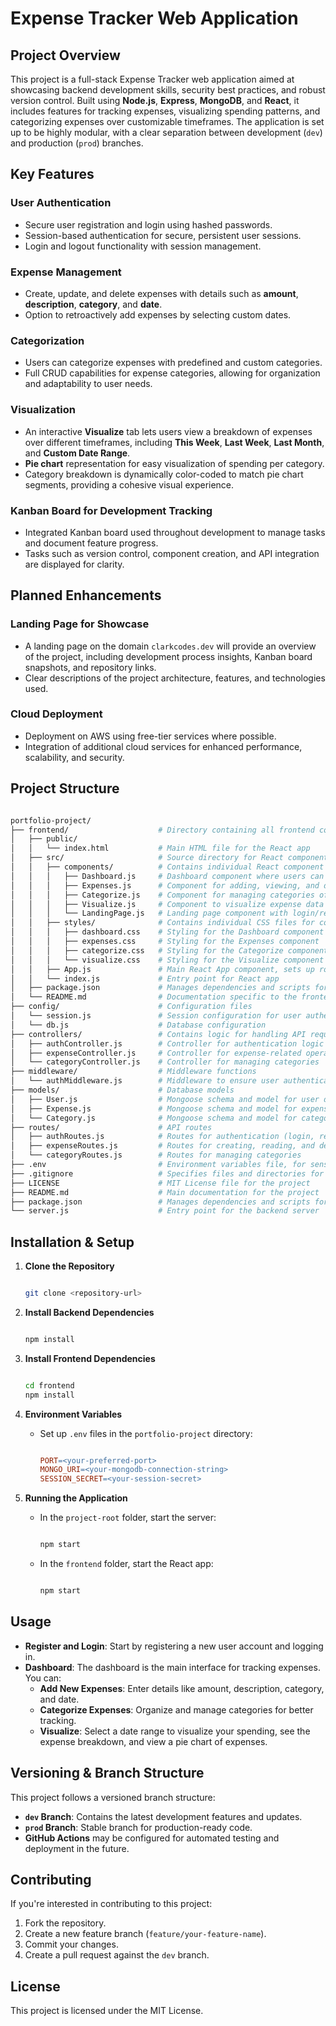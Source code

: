 Expense Tracker Web Application
===============================

Project Overview
----------------

This project is a full-stack Expense Tracker web application aimed at showcasing backend development skills, security best practices, and robust version control. Built using **Node.js**, **Express**, **MongoDB**, and **React**, it includes features for tracking expenses, visualizing spending patterns, and categorizing expenses over customizable timeframes. The application is set up to be highly modular, with a clear separation between development (`dev`) and production (`prod`) branches.

Key Features
------------

### User Authentication

-   Secure user registration and login using hashed passwords.
-   Session-based authentication for secure, persistent user sessions.
-   Login and logout functionality with session management.

### Expense Management

-   Create, update, and delete expenses with details such as **amount**, **description**, **category**, and **date**.
-   Option to retroactively add expenses by selecting custom dates.

### Categorization

-   Users can categorize expenses with predefined and custom categories.
-   Full CRUD capabilities for expense categories, allowing for organization and adaptability to user needs.

### Visualization

-   An interactive **Visualize** tab lets users view a breakdown of expenses over different timeframes, including **This Week**, **Last Week**, **Last Month**, and **Custom Date Range**.
-   **Pie chart** representation for easy visualization of spending per category.
-   Category breakdown is dynamically color-coded to match pie chart segments, providing a cohesive visual experience.

### Kanban Board for Development Tracking

-   Integrated Kanban board used throughout development to manage tasks and document feature progress.
-   Tasks such as version control, component creation, and API integration are displayed for clarity.

Planned Enhancements
--------------------

### Landing Page for Showcase

-   A landing page on the domain `clarkcodes.dev` will provide an overview of the project, including development process insights, Kanban board snapshots, and repository links.
-   Clear descriptions of the project architecture, features, and technologies used.

### Cloud Deployment

-   Deployment on AWS using free-tier services where possible.
-   Integration of additional cloud services for enhanced performance, scalability, and security.

Project Structure
-----------------

```graphql

portfolio-project/
├── frontend/                    # Directory containing all frontend code
│   ├── public/
│   │   └── index.html           # Main HTML file for the React app
│   ├── src/                     # Source directory for React components and styling
│   │   ├── components/          # Contains individual React component files
│   │   │   ├── Dashboard.js     # Dashboard component where users can navigate through the app
│   │   │   ├── Expenses.js      # Component for adding, viewing, and deleting expenses
│   │   │   ├── Categorize.js    # Component for managing categories of expenses
│   │   │   ├── Visualize.js     # Component to visualize expense data with charts
│   │   │   └── LandingPage.js   # Landing page component with login/register options
│   │   ├── styles/              # Contains individual CSS files for components
│   │   │   ├── dashboard.css    # Styling for the Dashboard component
│   │   │   ├── expenses.css     # Styling for the Expenses component
│   │   │   ├── categorize.css   # Styling for the Categorize component
│   │   │   └── visualize.css    # Styling for the Visualize component
│   │   ├── App.js               # Main React App component, sets up routing
│   │   └── index.js             # Entry point for React app
│   ├── package.json             # Manages dependencies and scripts for the frontend
│   └── README.md                # Documentation specific to the frontend (optional)
├── config/                      # Configuration files
│   └── session.js               # Session configuration for user authentication
│   └── db.js                    # Database configuration
├── controllers/                 # Contains logic for handling API requests
│   ├── authController.js        # Controller for authentication logic (login, register)
│   ├── expenseController.js     # Controller for expense-related operations
│   └── categoryController.js    # Controller for managing categories
├── middleware/                  # Middleware functions
│   └── authMiddleware.js        # Middleware to ensure user authentication on routes
├── models/                      # Database models
│   ├── User.js                  # Mongoose schema and model for user data
│   ├── Expense.js               # Mongoose schema and model for expenses
│   └── Category.js              # Mongoose schema and model for categories
├── routes/                      # API routes
│   ├── authRoutes.js            # Routes for authentication (login, register, logout)
│   ├── expenseRoutes.js         # Routes for creating, reading, and deleting expenses
│   └── categoryRoutes.js        # Routes for managing categories
├── .env                         # Environment variables file, for sensitive data
├── .gitignore                   # Specifies files and directories for Git to ignore
├── LICENSE                      # MIT License file for the project
├── README.md                    # Main documentation for the project
├── package.json                 # Manages dependencies and scripts for the backend
└── server.js                    # Entry point for the backend server
```

Installation & Setup
--------------------

1.  **Clone the Repository**

    ```bash

    git clone <repository-url>

2.  **Install Backend Dependencies**

    ```bash

    npm install

3.  **Install Frontend Dependencies**

    ```bash

    cd frontend
    npm install

4.  **Environment Variables**

    -   Set up `.env` files in the `portfolio-project` directory:

        ```makefile

        PORT=<your-preferred-port>
        MONGO_URI=<your-mongodb-connection-string>
        SESSION_SECRET=<your-session-secret>

5.  **Running the Application**

    -   In the `project-root` folder, start the server:

        ```bash

        npm start

    -   In the `frontend` folder, start the React app:

        ```bash

        npm start

Usage
-----

-   **Register and Login**: Start by registering a new user account and logging in.
-   **Dashboard**: The dashboard is the main interface for tracking expenses. You can:
    -   **Add New Expenses**: Enter details like amount, description, category, and date.
    -   **Categorize Expenses**: Organize and manage categories for better tracking.
    -   **Visualize**: Select a date range to visualize your spending, see the expense breakdown, and view a pie chart of expenses.

Versioning & Branch Structure
-----------------------------

This project follows a versioned branch structure:

-   **`dev` Branch**: Contains the latest development features and updates.
-   **`prod` Branch**: Stable branch for production-ready code.
-   **GitHub Actions** may be configured for automated testing and deployment in the future.

Contributing
------------

If you're interested in contributing to this project:

1.  Fork the repository.
2.  Create a new feature branch (`feature/your-feature-name`).
3.  Commit your changes.
4.  Create a pull request against the `dev` branch.

License
-------

This project is licensed under the MIT License.